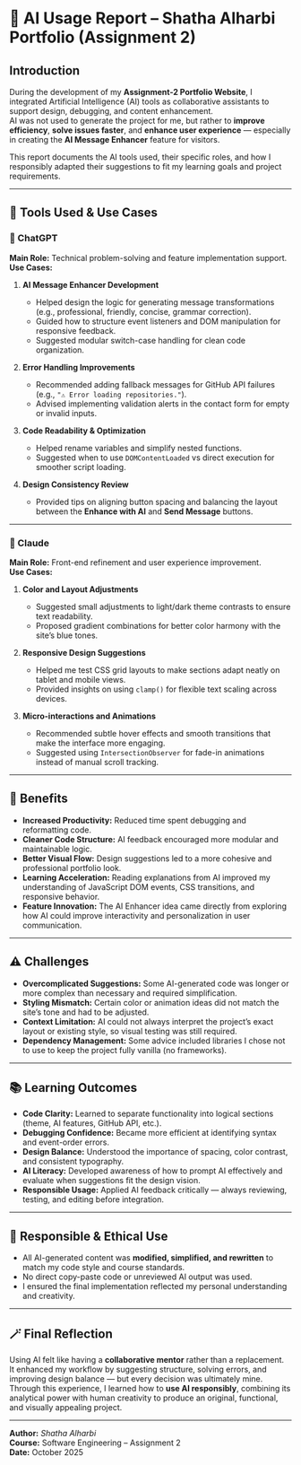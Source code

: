 # 🤖 AI Usage Report – Shatha Alharbi Portfolio (Assignment 2)

## Introduction
During the development of my **Assignment-2 Portfolio Website**, I integrated Artificial Intelligence (AI) tools as collaborative assistants to support design, debugging, and content enhancement.  
AI was not used to generate the project for me, but rather to **improve efficiency**, **solve issues faster**, and **enhance user experience** — especially in creating the **AI Message Enhancer** feature for visitors.  

This report documents the AI tools used, their specific roles, and how I responsibly adapted their suggestions to fit my learning goals and project requirements.

---

## 🧩 Tools Used & Use Cases

### 🧠 ChatGPT
**Main Role:** Technical problem-solving and feature implementation support.  
**Use Cases:**
1. **AI Message Enhancer Development**  
   - Helped design the logic for generating message transformations (e.g., professional, friendly, concise, grammar correction).  
   - Guided how to structure event listeners and DOM manipulation for responsive feedback.  
   - Suggested modular switch-case handling for clean code organization.  

2. **Error Handling Improvements**  
   - Recommended adding fallback messages for GitHub API failures (e.g., `"⚠️ Error loading repositories."`).  
   - Advised implementing validation alerts in the contact form for empty or invalid inputs.  

3. **Code Readability & Optimization**  
   - Helped rename variables and simplify nested functions.  
   - Suggested when to use `DOMContentLoaded` vs direct execution for smoother script loading.  

4. **Design Consistency Review**  
   - Provided tips on aligning button spacing and balancing the layout between the **Enhance with AI** and **Send Message** buttons.  

---

### 🎨 Claude
**Main Role:** Front-end refinement and user experience improvement.  
**Use Cases:**
1. **Color and Layout Adjustments**  
   - Suggested small adjustments to light/dark theme contrasts to ensure text readability.  
   - Proposed gradient combinations for better color harmony with the site’s blue tones.  

2. **Responsive Design Suggestions**  
   - Helped me test CSS grid layouts to make sections adapt neatly on tablet and mobile views.  
   - Provided insights on using `clamp()` for flexible text scaling across devices.  

3. **Micro-interactions and Animations**  
   - Recommended subtle hover effects and smooth transitions that make the interface more engaging.  
   - Suggested using `IntersectionObserver` for fade-in animations instead of manual scroll tracking.  

---

## 🌟 Benefits
- **Increased Productivity:** Reduced time spent debugging and reformatting code.  
- **Cleaner Code Structure:** AI feedback encouraged more modular and maintainable logic.  
- **Better Visual Flow:** Design suggestions led to a more cohesive and professional portfolio look.  
- **Learning Acceleration:** Reading explanations from AI improved my understanding of JavaScript DOM events, CSS transitions, and responsive behavior.  
- **Feature Innovation:** The AI Enhancer idea came directly from exploring how AI could improve interactivity and personalization in user communication.  

---

## ⚠️ Challenges
- **Overcomplicated Suggestions:** Some AI-generated code was longer or more complex than necessary and required simplification.  
- **Styling Mismatch:** Certain color or animation ideas did not match the site’s tone and had to be adjusted.  
- **Context Limitation:** AI could not always interpret the project’s exact layout or existing style, so visual testing was still required.  
- **Dependency Management:** Some advice included libraries I chose not to use to keep the project fully vanilla (no frameworks).  

---

## 📚 Learning Outcomes
- **Code Clarity:** Learned to separate functionality into logical sections (theme, AI features, GitHub API, etc.).  
- **Debugging Confidence:** Became more efficient at identifying syntax and event-order errors.  
- **Design Balance:** Understood the importance of spacing, color contrast, and consistent typography.  
- **AI Literacy:** Developed awareness of how to prompt AI effectively and evaluate when suggestions fit the design vision.  
- **Responsible Usage:** Applied AI feedback critically — always reviewing, testing, and editing before integration.  

---

## 🧩 Responsible & Ethical Use
- All AI-generated content was **modified, simplified, and rewritten** to match my code style and course standards.  
- No direct copy-paste code or unreviewed AI output was used.  
- I ensured the final implementation reflected my personal understanding and creativity.  

---

## 🪄 Final Reflection
Using AI felt like having a **collaborative mentor** rather than a replacement.  
It enhanced my workflow by suggesting structure, solving errors, and improving design balance — but every decision was ultimately mine.  
Through this experience, I learned how to **use AI responsibly**, combining its analytical power with human creativity to produce an original, functional, and visually appealing project.

---
**Author:** *Shatha Alharbi*  
**Course:** Software Engineering – Assignment 2  
**Date:** October 2025
